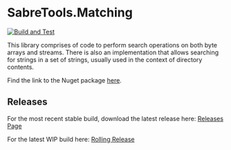 # SabreTools.Matching

[![Build and Test](https://github.com/SabreTools/SabreTools.Matching/actions/workflows/build_and_test.yml/badge.svg)](https://github.com/SabreTools/SabreTools.Matching/actions/workflows/build_and_test.yml)

This library comprises of code to perform search operations on both byte arrays and streams. There is also an implementation that allows searching for strings in a set of strings, usually used in the context of directory contents.

Find the link to the Nuget package [here](https://www.nuget.org/packages/SabreTools.Matching).

## Releases

For the most recent stable build, download the latest release here: [Releases Page](https://github.com/SabreTools/SabreTools.Matching/releases)

For the latest WIP build here: [Rolling Release](https://github.com/SabreTools/SabreTools.Matching/releases/rolling)
